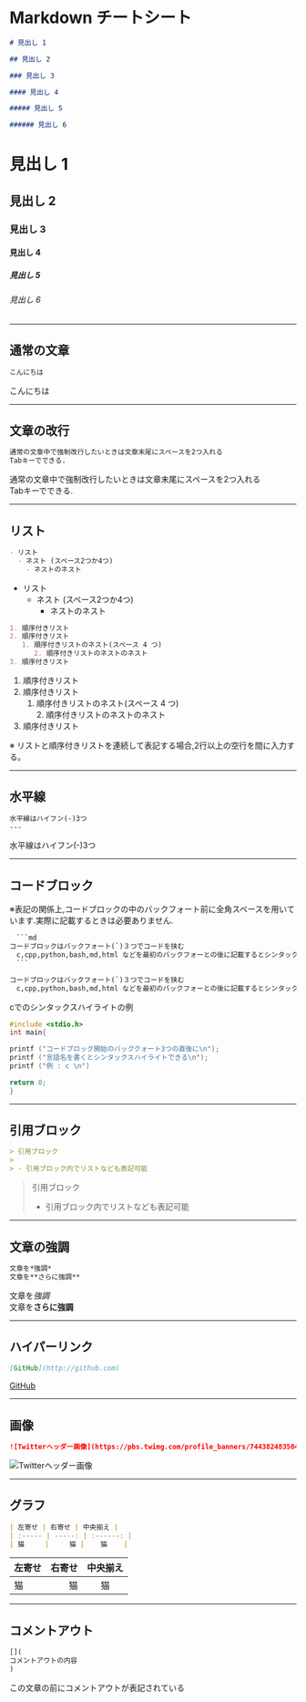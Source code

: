# Markdown チートシート

```md
# 見出し 1

## 見出し 2

### 見出し 3

#### 見出し 4

##### 見出し 5

###### 見出し 6
```

# 見出し 1

## 見出し 2

### 見出し 3

#### 見出し 4

##### 見出し 5

###### 見出し 6

---

## 通常の文章

```md
こんにちは
```

こんにちは

---

## 文章の改行

```md
通常の文章中で強制改行したいときは文章末尾にスペースを2つ入れる  
Tabキーでできる.
 ```

通常の文章中で強制改行したいときは文章末尾にスペースを2つ入れる  
Tabキーでできる.

---

## リスト

```md
- リスト
  - ネスト (スペース2つか4つ)
    - ネストのネスト
```

- リスト
  - ネスト (スペース2つか4つ)
    - ネストのネスト

```md
1. 順序付きリスト
2. 順序付きリスト
   1. 順序付きリストのネスト(スペース 4 つ)  
      2. 順序付きリストのネストのネスト
3. 順序付きリスト
```

1. 順序付きリスト
2. 順序付きリスト
   1. 順序付きリストのネスト(スペース 4 つ)  
      2. 順序付きリストのネストのネスト
3. 順序付きリスト

※ リストと順序付きリストを連続して表記する場合,2行以上の空行を間に入力する。

---

## 水平線

```md
水平線はハイフン(-)3つ
---
```

水平線はハイフン(-)3つ

---

## コードブロック

※表記の関係上,コードブロックの中のバックフォート前に全角スペースを用いています.実際に記載するときは必要ありません.

```md
　```md
コードブロックはバックフォート(`)３つでコードを挟む
　c,cpp,python,bash,md,html などを最初のバックフォーとの後に記載するとシンタックスハイライトが適用される
　```
```

```md
コードブロックはバックフォート(`)３つでコードを挟む
　c,cpp,python,bash,md,html などを最初のバックフォーとの後に記載するとシンタックスハイライトが適用される
```

cでのシンタックスハイライトの例

```c
#include <stdio.h>
int main{

printf ("コードブロック開始のバッククォート3つの直後に\n");
printf ("言語名を書くとシンタックスハイライトできる\n");
printf ("例 : c \n")

return 0;
}
```

---

## 引用ブロック

```md
> 引用ブロック
>
> - 引用ブロック内でリストなども表記可能
```

> 引用ブロック
>
> - 引用ブロック内でリストなども表記可能

---

## 文章の強調

```txt
文章を*強調*  
文章を**さらに強調**
```

文章を*強調*  
文章を**さらに強調**

---

## ハイパーリンク

```md
[GitHub](http://github.com)
```

[GitHub](http://github.com)

---

## 画像

```md
![Twitterヘッダー画像](https://pbs.twimg.com/profile_banners/744382483504848897/1582192796/1500x500)
```

![Twitterヘッダー画像](https://pbs.twimg.com/profile_banners/744382483504848897/1582192796/1500x500)

---

## グラフ

```md
| 左寄せ | 右寄せ | 中央揃え |
| :----- | -----: | :------: |
| 猫     |     猫 |    猫    |
```

| 左寄せ | 右寄せ | 中央揃え |
| :----- | -----: | :------: |
| 猫     |     猫 |    猫    |

---

## コメントアウト

``` md
[](
コメントアウトの内容
)
```

[](
コメントアウトの内容
)

この文章の前にコメントアウトが表記されている
